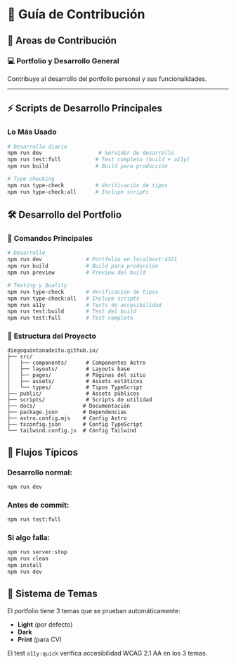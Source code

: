 # 🤝 Guía de Contribución

## 🎯 Areas de Contribución

### 💻 **Portfolio y Desarrollo General**
Contribuye al desarrollo del portfolio personal y sus funcionalidades.

---

## ⚡ Scripts de Desarrollo Principales

### **Lo Más Usado**

```bash
# Desarrollo diario
npm run dev                  # Servidor de desarrollo
npm run test:full           # Test completo (build + a11y)  
npm run build               # Build para producción

# Type checking
npm run type-check          # Verificación de tipos
npm run type-check:all      # Incluye scripts
```

## 🛠️ Desarrollo del Portfolio

### 🚀 **Comandos Principales**

```bash
# Desarrollo
npm run dev              # Portfolio en localhost:4321
npm run build            # Build para producción
npm run preview          # Preview del build

# Testing y Quality
npm run type-check       # Verificación de tipos
npm run type-check:all   # Incluye scripts
npm run a11y             # Tests de accesibilidad
npm run test:build       # Test del build
npm run test:full        # Test completo
```

### 📁 **Estructura del Proyecto**

```
diegoquintanadeitu.github.io/
├── src/
│   ├── components/      # Componentes Astro
│   ├── layouts/         # Layouts base
│   ├── pages/           # Páginas del sitio
│   ├── assets/          # Assets estáticos
│   └── types/           # Tipos TypeScript
├── public/              # Assets públicos
├── scripts/             # Scripts de utilidad
├── docs/               # Documentación
├── package.json        # Dependencias
├── astro.config.mjs    # Config Astro
├── tsconfig.json       # Config TypeScript
└── tailwind.config.js  # Config Tailwind
```

## 🎯 Flujos Típicos

### Desarrollo normal:
```bash
npm run dev
```

### Antes de commit:
```bash
npm run test:full
```

### Si algo falla:
```bash
npm run server:stop
npm run clean
npm install
npm run dev
```

## 🎨 Sistema de Temas

El portfolio tiene 3 temas que se prueban automáticamente:
- **Light** (por defecto)
- **Dark** 
- **Print** (para CV)

El test `a11y:quick` verifica accesibilidad WCAG 2.1 AA en los 3 temas.
